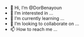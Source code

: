 - 👋 Hi, I’m @DorBenayoun
- 👀 I’m interested in ...
- 🌱 I’m currently learning ...
- 💞️ I’m looking to collaborate on ...
- 📫 How to reach me ...

<!---
DorBenayoun/DorBenayoun is a ✨ special ✨ repository because its `README.md` (this file) appears on your GitHub profile.
You can click the Preview link to take a look at your changes.
--->
